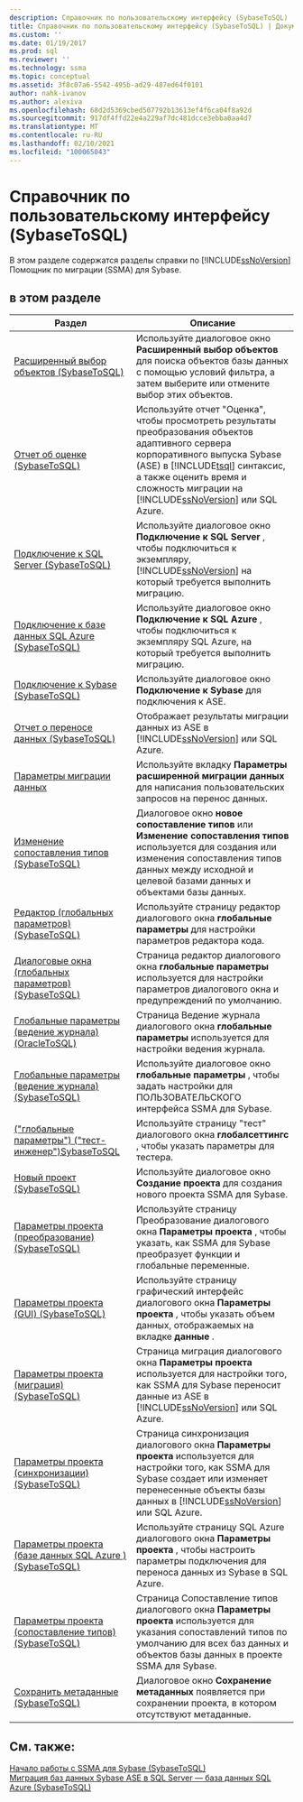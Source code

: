 ```yaml
---
description: Справочник по пользовательскому интерфейсу (SybaseToSQL)
title: Справочник по пользовательскому интерфейсу (SybaseToSQL) | Документация Майкрософт
ms.custom: ''
ms.date: 01/19/2017
ms.prod: sql
ms.reviewer: ''
ms.technology: ssma
ms.topic: conceptual
ms.assetid: 3f8c07a6-5542-495b-ad29-487ed64f0101
author: nahk-ivanov
ms.author: alexiva
ms.openlocfilehash: 68d2d5369cbed507792b13613ef4f6ca04f8a92d
ms.sourcegitcommit: 917df4ffd22e4a229af7dc481dcce3ebba0aa4d7
ms.translationtype: MT
ms.contentlocale: ru-RU
ms.lasthandoff: 02/10/2021
ms.locfileid: "100065043"
---
```

# <a name="user-interface-reference-sybasetosql"></a>Справочник по пользовательскому интерфейсу (SybaseToSQL)
В этом разделе содержатся разделы справки по [!INCLUDE[ssNoVersion](../../includes/ssnoversion-md.md)] Помощник по миграции (SSMA) для Sybase.  
  
## <a name="in-this-section"></a>в этом разделе  
  
|Раздел|Описание|  
|---------|---------------|  
|[Расширенный выбор объектов &#40;SybaseToSQL&#41;](../../ssma/sybase/advanced-object-selection-sybasetosql.md)|Используйте диалоговое окно **Расширенный выбор объектов** для поиска объектов базы данных с помощью условий фильтра, а затем выберите или отмените выбор этих объектов.|  
|[Отчет об оценке &#40;SybaseToSQL&#41;](../../ssma/sybase/assessment-report-sybasetosql.md)|Используйте отчет "Оценка", чтобы просмотреть результаты преобразования объектов адаптивного сервера корпоративного выпуска Sybase (ASE) в [!INCLUDE[tsql](../../includes/tsql-md.md)] синтаксис, а также оценить время и сложность миграции на [!INCLUDE[ssNoVersion](../../includes/ssnoversion-md.md)] или SQL Azure.|  
|[Подключение к SQL Server &#40;SybaseToSQL&#41;](../../ssma/sybase/connect-to-sql-server-sybasetosql.md)|Используйте диалоговое окно **Подключение к SQL Server** , чтобы подключиться к экземпляру, [!INCLUDE[ssNoVersion](../../includes/ssnoversion-md.md)] на который требуется выполнить миграцию.|  
|[Подключение к базе данных SQL Azure &#40;SybaseToSQL&#41;](../../ssma/sybase/connect-to-azure-sql-db-sybasetosql.md)|Используйте диалоговое окно **Подключение к SQL Azure** , чтобы подключиться к экземпляру SQL Azure, на который требуется выполнить миграцию.|  
|[Подключение к Sybase &#40;SybaseToSQL&#41;](../../ssma/sybase/connect-to-sybase-sybasetosql.md)|Используйте диалоговое окно **Подключение к Sybase** для подключения к ASE.|  
|[Отчет о переносе данных &#40;SybaseToSQL&#41;](../../ssma/sybase/data-migration-report-sybasetosql.md)|Отображает результаты миграции данных из ASE в [!INCLUDE[ssNoVersion](../../includes/ssnoversion-md.md)] или SQL Azure.|  
|[Параметры миграции данных](data-migration-settings-sybasetosql.md)|Используйте вкладку **Параметры расширенной миграции данных** для написания пользовательских запросов на перенос данных.|  
|[Изменение сопоставления типов &#40;SybaseToSQL&#41;](../../ssma/sybase/edit-type-mapping-sybasetosql.md)|Диалоговое окно **новое сопоставление типов** или **Изменение сопоставления типов** используется для создания или изменения сопоставления типов данных между исходной и целевой базами данных и объектами базы данных.|  
|[Редактор &#40;глобальных параметров&#41; &#40;SybaseToSQL&#41;](../../ssma/sybase/global-settings-editor-sybasetosql.md)|Используйте страницу редактор диалогового окна **глобальные параметры** для настройки параметров редактора кода.|  
|[Диалоговые окна &#40;глобальных параметров&#41;  &#40;SybaseToSQL&#41;](../../ssma/sybase/global-settings-dialogs-sybasetosql.md)|Страница редактор диалогового окна **глобальные параметры** используется для настройки параметров диалогового окна и предупреждений по умолчанию.|  
|[Глобальные параметры &#40;ведение журнала&#41; &#40;OracleToSQL&#41;](../../ssma/oracle/global-settings-logging-oracletosql.md)|Страница Ведение журнала диалогового окна **глобальные параметры** используется для настройки ведения журнала.|  
|[Глобальные параметры &#40;ведение журнала&#41; &#40;SybaseToSQL&#41;](../../ssma/sybase/global-settings-logging-sybasetosql.md)|Используйте диалоговое окно **глобальные параметры** , чтобы задать настройки для ПОЛЬЗОВАТЕЛЬСКОГО интерфейса SSMA для Sybase.|  
|[&#40;"глобальные параметры"&#41; &#40;"тест-инженер"&#41;SybaseToSQL ](../../ssma/sybase/global-settings-tester-sybasetosql.md)|Используйте страницу "тест" диалогового окна **глобалсеттингс** , чтобы указать параметры для тестера.|  
|[Новый проект &#40;SybaseToSQL&#41;](../../ssma/sybase/new-project-sybasetosql.md)|Используйте диалоговое окно **Создание проекта** для создания нового проекта SSMA для Sybase.|  
|[Параметры проекта &#40;преобразование&#41; &#40;SybaseToSQL&#41;](../../ssma/sybase/project-settings-conversion-sybasetosql.md)|Используйте страницу Преобразование диалогового окна **Параметры проекта** , чтобы указать, как SSMA для Sybase преобразует функции и глобальные переменные.|  
|[Параметры проекта &#40;GUI&#41; &#40;SybaseToSQL&#41;](../../ssma/sybase/project-settings-gui-sybasetosql.md)|Используйте страницу графический интерфейс диалогового окна **Параметры проекта** , чтобы указать объем данных, отображаемых на вкладке **данные** .|  
|[Параметры проекта &#40;миграция&#41; &#40;SybaseToSQL&#41;](../../ssma/sybase/project-settings-migration-sybasetosql.md)|Страница миграция диалогового окна **Параметры проекта** используется для настройки того, как SSMA для Sybase переносит данные из ASE в [!INCLUDE[ssNoVersion](../../includes/ssnoversion-md.md)] или SQL Azure.|  
|[Параметры проекта &#40;синхронизации&#41; &#40;SybaseToSQL&#41;](../../ssma/sybase/project-settings-synchronization-sybasetosql.md)|Страница синхронизация диалогового окна **Параметры проекта** используется для настройки того, как SSMA для Sybase создает или изменяет перенесенные объекты базы данных в [!INCLUDE[ssNoVersion](../../includes/ssnoversion-md.md)] или SQL Azure.|  
|[Параметры проекта &#40;базе данных SQL Azure &#41; &#40;SybaseToSQL&#41;](../../ssma/sybase/project-settings-azure-sql-db-sybasetosql.md)|Используйте страницу SQL Azure диалогового окна **Параметры проекта** , чтобы настроить параметры подключения для переноса данных из Sybase в SQL Azure.|  
|[Параметры проекта &#40;сопоставление типов&#41; &#40;SybaseToSQL&#41;](../../ssma/sybase/project-settings-type-mapping-sybasetosql.md)|Страница Сопоставление типов диалогового окна **Параметры проекта** используется для указания сопоставлений типов по умолчанию для всех баз данных и объектов базы данных в проекте SSMA для Sybase.|  
|[Сохранить метаданные &#40;SybaseToSQL&#41;](../../ssma/sybase/save-metadata-sybasetosql.md)|Диалоговое окно **Сохранение метаданных** появляется при сохранении проекта, в котором отсутствуют метаданные.|  
  
## <a name="see-also"></a>См. также:  
[Начало работы с SSMA для Sybase &#40;SybaseToSQL&#41;](../../ssma/sybase/getting-started-with-ssma-for-sybase-sybasetosql.md)  
[Миграция баз данных Sybase ASE в SQL Server — база данных SQL Azure &#40;SybaseToSQL&#41;](../../ssma/sybase/migrating-sybase-ase-databases-to-sql-server-azure-sql-db-sybasetosql.md)  
  
